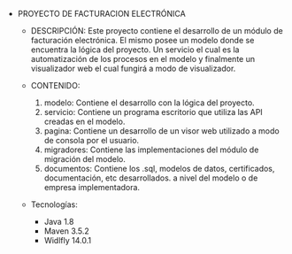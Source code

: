 * PROYECTO DE FACTURACION ELECTRÓNICA

	* DESCRIPCIÓN: 
		Este proyecto contiene el desarrollo de un módulo de facturación electrónica. 
		El mismo posee un modelo donde se encuentra la lógica del proyecto. Un servicio 
		el cual es la automatización de los procesos en el modelo y finalmente un visualizador 
		web el cual fungirá a modo de visualizador.

	* CONTENIDO:
		1. modelo: Contiene el desarrollo con la lógica del proyecto.
		2. servicio: Contiene un programa escritorio que utiliza las API creadas en el modelo.
		3. pagina: Contiene un desarrollo de un visor web utilizado a modo de consola por el usuario.
		4. migradores: Contiene las implementaciones del módulo de migración del modelo.
		5. documentos: Contiene los .sql, modelos de datos, certificados, documentación, etc desarrollados.
		  a nivel del modelo o de empresa implementadora.

	* Tecnologías:
		* Java 1.8
		* Maven 3.5.2
		* Widlfly 14.0.1

